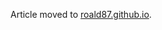 Article moved to [roald87.github.io](https://roald87.github.io/twincat/2020/11/03/twincat-eventlogger-plc-part.html).

